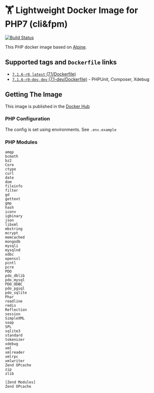 # 🏋 Lightweight Docker Image for PHP7 (cli&fpm)
 [![Build Status](https://travis-ci.org/lagun4ik/docker-php7-fpm.svg)](https://travis-ci.org/lagun4ik/docker-php7-fpm)


This PHP docker image based on [Alpine](https://hub.docker.com/_/alpine/).

## Supported tags and `Dockerfile` links

 - [`7.1.6-r0`, `latest` (7.1/Dockerfile)](https://github.com/lagun4ik/docker-php7-fpm/blob/master/7.1/Dockerfile)
 - [`7.1.6-r0-dev`, `dev` (7.1-dev/Dockerfile)](https://github.com/lagun4ik/docker-php7-fpm/blob/master/7.1-dev/Dockerfile) - PHPUnit, Composer, Xdebug

## Getting The Image

This image is published in the [Docker Hub](https://hub.docker.com/r/lagun4ik/php7-fpm/)

### PHP Configuration

The config is set using environments. See `.env.example`

### PHP Modules
```
amqp
bcmath
bz2
Core
ctype
curl
date
dom
fileinfo
filter
gd
gettext
gmp
hash
iconv
igbinary
json
libxml
mbstring
mcrypt
memcached
mongodb
mysqli
mysqlnd
odbc
openssl
pcntl
pcre
PDO
pdo_dblib
pdo_mysql
PDO_ODBC
pdo_pgsql
pdo_sqlite
Phar
readline
redis
Reflection
session
SimpleXML
soap
SPL
sqlite3
standard
tokenizer
xdebug
xml
xmlreader
xmlrpc
xmlwriter
Zend OPcache
zip
zlib

[Zend Modules]
Zend OPcache
```
